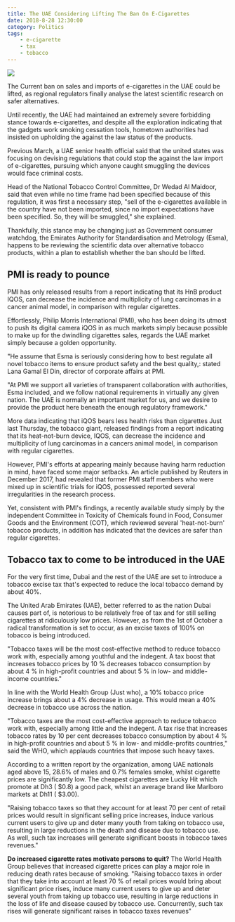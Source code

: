 ```yaml
---
title: The UAE Considering Lifting The Ban On E-Cigarettes
date: 2018-8-28 12:30:00
category: Politics
tags:
	- e-cigarette
	- tax
	- tobacco
---
```


![](/img/5.jpg)

The Current ban on sales and imports of e-cigarettes in the UAE could be lifted, as regional regulators finally analyse the latest scientific research on safer alternatives.

Until recently, the UAE had maintained an extremely severe forbidding stance towards e-cigarettes, and despite all the exploration indicating that the gadgets work smoking cessation tools, hometown authorities had insisted on upholding the against the law status of the products.

<!-- more -->

Previous March, a UAE senior health official said that the united states was focusing on devising regulations that could stop the against the law import of e-cigarettes, pursuing which anyone caught smuggling the devices would face criminal costs.

Head of the National Tobacco Control Committee, Dr Wedad Al Maidoor, said that even while no time frame had been specified because of this regulation, it was first a necessary step, "sell of the e-cigarettes available in the country have not been imported, since no import expectations have been specified. So, they will be smuggled," she explained.

Thankfully, this stance may be changing just as Government consumer watchdog, the Emirates Authority for Standardisation and Metrology (Esma), happens to be reviewing the scientific data over alternative tobacco products, within a plan to establish whether the ban should be lifted.

## PMI is ready to pounce

PMI has only released results from a report indicating that its HnB product IQOS, can decrease the incidence and multiplicity of lung carcinomas in a cancer animal model, in comparison with regular cigarettes.

Effortlessly, Philip Morris International (PMI), who has been doing its utmost to push its digital camera iQOS in as much markets simply because possible to make up for the dwindling cigarettes sales, regards the UAE market simply because a golden opportunity.

"He assume that Esma is seriously considering how to best regulate all novel tobacco items to ensure product safety and the best quality,: stated Lana Gamal El Din, director of corporate affairs at PMI.

"At PMI we support all varieties of transparent collaboration with authorities, Esma included, and we follow national requirements in virtually any given nation. The UAE is normally an important market for us, and we desire to provide the product here beneath the enough regulatory framework."

More data indicating that iQOS bears less health risks than cigarettes
Just last Thursday, the tobacco giant, released findings from a report indicating that its heat-not-burn device, IQOS, can decrease the incidence and multiplicity of lung carcinomas in a cancers animal model, in comparison with regular cigarettes.

However, PMI's efforts at appearing mainly because having harm reduction in mind, have faced some major setbacks. An article published by Reuters in December 2017, had revealed that former PMI staff members who were mixed up in scientific trials for iQOS, possessed reported several irregularities in the research process.

Yet, consistent with PMI's findings, a recently available study simply by the independent Committee in Toxicity of Chemicals found in Food, Consumer Goods and the Environment (COT), which reviewed several 'heat-not-burn' tobacco products, in addition has indicated that the devices are safer than regular cigarettes.

## Tobacco tax to come to be introduced in the UAE

For the very first time, Dubai and the rest of the UAE are set to introduce a tobacco excise tax that's expected to reduce the local tobacco demand by about 40%.

The United Arab Emirates (UAE), better referred to as the nation Dubai causes part of, is notorious to be relatively free of tax and for still selling cigarettes at ridiculously low prices. However, as from the 1st of October a radical transformation is set to occur, as an excise taxes of 100% on tobacco  is being introduced.

"Tobacco taxes will be the most cost-effective method to reduce tobacco work with, especially among youthful and the indegent. A tax boost that increases tobacco prices by 10 % decreases tobacco consumption by about 4 % in high-profit countries and about 5 % in low- and middle-income countries."

In line with the World Health Group (Just who), a 10% tobacco price increase brings about a 4% decrease in usage. This would mean a 40% decrease in tobacco use across the nation.

"Tobacco taxes are the most cost-effective approach to reduce tobacco work with, especially among little and the indegent. A tax rise that increases tobacco rates by 10 per cent decreases tobacco consumption by about 4 % in high-profit countries and about 5 % in low- and middle-profits countries," said the WHO, which applauds countries that impose such heavy taxes.

According to a written report by the organization, among UAE nationals aged above 15, 28.6% of males and 0.7% females smoke, whilst cigarette prices are significantly low. The cheapest cigarettes are Lucky Hit which promote at Dh3 ( $0.8) a good pack, whilst an average brand like Marlboro markets at Dh11 ( $3.00).

"Raising tobacco taxes so that they account for at least 70 per cent of retail prices would result in significant selling price increases, induce various current users to give up and deter many youth from taking on tobacco use, resulting in large reductions in the death and disease due to tobacco use. As well, such tax increases will generate significant boosts in tobacco taxes revenues."

__Do increased cigarette rates motivate persons to quit?__
The World Health Group believes that increased cigarette prices can play a major role in reducing death rates because of smoking. "Raising tobacco taxes in order that they take into account at least 70 % of retail prices would bring about significant price rises, induce many current users to give up and deter several youth from taking up tobacco use, resulting in large reductions in the loss of life and disease caused by tobacco use. Concurrently, such tax rises will generate significant raises in tobacco taxes revenues"